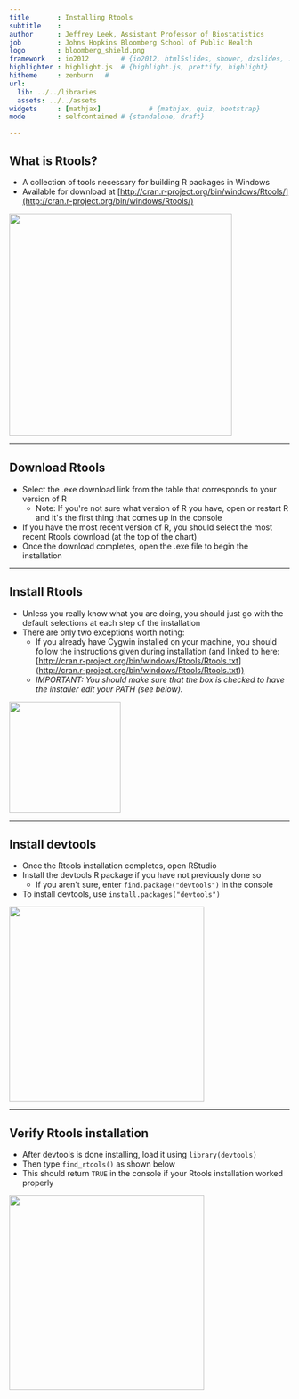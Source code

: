 ```yaml
---
title       : Installing Rtools
subtitle    : 
author      : Jeffrey Leek, Assistant Professor of Biostatistics 
job         : Johns Hopkins Bloomberg School of Public Health
logo        : bloomberg_shield.png
framework   : io2012        # {io2012, html5slides, shower, dzslides, ...}
highlighter : highlight.js  # {highlight.js, prettify, highlight}
hitheme     : zenburn   # 
url:
  lib: ../../libraries
  assets: ../../assets
widgets     : [mathjax]            # {mathjax, quiz, bootstrap}
mode        : selfcontained # {standalone, draft}

---
```


## What is Rtools?

* A collection of tools necessary for building R packages in Windows
* Available for download at [http://cran.r-project.org/bin/windows/Rtools/](http://cran.r-project.org/bin/windows/Rtools/)

<img class=center src=../../assets/img/Rtools/Rtools1.png height='400'/>

---

## Download Rtools

* Select the .exe download link from the table that corresponds to your version of R
  * Note: If you're not sure what version of R you have, open or restart R and it's the first thing that comes up in the console
* If you have the most recent version of R, you should select the most recent Rtools download (at the top of the chart)
* Once the download completes, open the .exe file to begin the installation

---

## Install Rtools

* Unless you really know what you are doing, you should just go with the default selections at each step of the installation
* There are only two exceptions worth noting:
  * If you already have Cygwin installed on your machine, you should follow the instructions given during installation (and linked to here: [http://cran.r-project.org/bin/windows/Rtools/Rtools.txt](http://cran.r-project.org/bin/windows/Rtools/Rtools.txt))
  * _IMPORTANT: You should make sure that the box is checked to have the installer edit your PATH (see below)._
  
<img class=center src=../../assets/img/Rtools/Rtools8.png height='200'/>

---

## Install devtools

* Once the Rtools installation completes, open RStudio
* Install the devtools R package if you have not previously done so 
  * If you aren't sure, enter ```find.package("devtools")``` in the console
* To install devtools, use ```install.packages("devtools")```

<img class=center src=../../assets/img/Rtools/devtools1.png height='350'/>

---

## Verify Rtools installation

* After devtools is done installing, load it using ```library(devtools)```
* Then type ```find_rtools()``` as shown below
* This should return ```TRUE``` in the console if your Rtools installation worked properly

<img class=center src=../../assets/img/Rtools/devtools4.png height='350'/>
